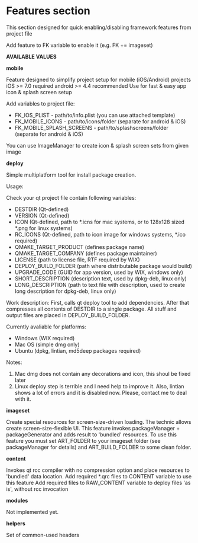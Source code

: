 # Features section

This section designed for quick enabling/disabling framework features from project file

Add feature to FK variable to enable it (e.g. FK += imageset)

**AVAILABLE VALUES**

**mobile**

Feature designed to simplify project setup for mobile (iOS/Android) projects
iOS >= 7.0 required
android >= 4.4 recommended 
Use for fast & easy app icon & splash screen setup

Add variables to project file:
  * FK_IOS_PLIST - path/to/info.plist (you can use attached template)
  * FK_MOBILE_ICONS - path/to/icons/folder (separate for android & iOS)
  * FK_MOBILE_SPLASH_SCREENS - path/to/splashscreens/folder (separate for android & iOS)

You can use ImageManager to create icon & splash screen sets from given image


**deploy**

Simple multiplatform tool for install package creation.

Usage:

Check your qt project file contain following variables:
  * DESTDIR (Qt-defined)
  * VERSION (Qt-defined)
  * ICON (Qt-defined, path to *.icns for mac systems, or to 128x128 sized *.png for linux systems)
  * RC_ICONS (Qt-defined, path to icon image for windows systems, *.ico required)
  * QMAKE_TARGET_PRODUCT (defines package name)
  * QMAKE_TARGET_COMPANY (defines package maintainer)
  * LICENSE (path to license file, RTF required by WIX)
  * DEPLOY_BUILD_FOLDER (path where distributable package would build)
  * UPGRADE_CODE (GUID for app version, used by WIX, windows only)
  * SHORT_DESCRIPTION (description text, used by dpkg-deb, linux only)
  * LONG_DESCRIPTION (path to text file with description, used to create long description for dpkg-deb, linux only)

Work description:
First, calls qt deploy tool to add dependencies.
After that compresses all contents of DESTDIR to a single package.
All stuff and output files are placed in DEPLOY_BUILD_FOLDER.

Currently avaliable for platforms:
  - Windows (WIX required)
  - Mac OS (simple dmg only)
  - Ubuntu (dpkg, lintian, md5deep packages required)

Notes:

  1. Mac dmg does not contain any decorations and icon, this shoul be fixed later
  2. Linux deploy step is terrible and I need help to improve it. Also, lintian shows a lot of errors and it is disabled now. Please, contact me to deal with it.


**imageset**

Create special resources for screen-size-driven loading. The technic allows create screen-size-flexible UI. 
This feature invokes packageManager + packageGenerator and adds result to 'bundled' resources.
To use this feature you must set ART_FOLDER to your imageset folder (see packageManager for details) and ART_BUILD_FOLDER to some clean folder.


**content**

Invokes qt rcc compiler with no compression option and place resources to 'bundled' data location.
  Add required *.qrc files to CONTENT variable to use this feature 
  Add required files to RAW_CONTENT variable to deploy files 'as is', without rcc invocation


**modules**

Not implemented yet.

**helpers**

Set of common-used headers
